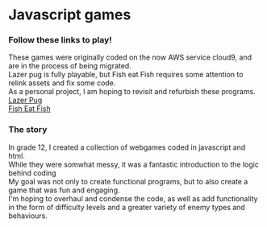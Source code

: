 # Javascript games
### Follow these links to play!
These games were originally coded on the now AWS service cloud9, and are in the process of being migrated.\
Lazer pug is fully playable, but Fish eat Fish requires some attention to relink assets and fix some code.\
As a personal project, I am hoping to revisit and refurbish these programs.
[Lazer Pug](https://minnietj.github.io/Fish%20and%20Lazer%20Pug/LazerPugTitlescreen.html)\
[Fish Eat Fish](https://minnietj.github.io/Fish%20and%20Lazer%20Pug/FishEatFish-OriginalEdition.html)

### The story
In grade 12, I created a collection of webgames coded in javascript and html.\
While they were somwhat messy, it was a fantastic introduction to the logic behind coding\
My goal was not only to create functional programs, but to also create a game that was fun and engaging.\
I'm hoping to overhaul and condense the code, as well as add functionality in the form of difficulty levels and a greater variety of enemy types and behaviours.
